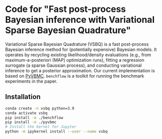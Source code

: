 # Code for "Fast post-process Bayesian inference with Variational Sparse Bayesian Quadrature"

Variational Sparse Bayesian Quadrature (VSBQ) is a fast post-process Bayesian inference method for (potentially expensive) Bayesian models. It operates by recycling existing likelihood/density evaluations (e.g., from maximum-a-posteriori (MAP) optimization runs), fitting a regression surrogate (a sparse Gaussian process), and conducting variational inference to get a posterior approximation. Our current implementation is based on [PyVBMC](https://github.com/acerbilab/pyvbmc). `benchflow` is a toolkit for running the benchmark experiments in the paper.

## Installation
```bash
conda create -n vsbq python=3.9
conda activate vsbq
pip install -e ./benchflow
pip install -e ./pyvbmc
# Install the kernel for Jupyter
python -m ipykernel install --user --name vsbq 
```

